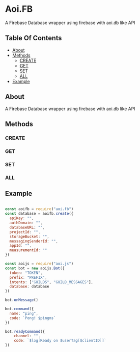 # Aoi.FB

A Firebase Database wrapper using firebase with aoi.db like API


## Table Of Contents

- [About](#about) 
- [Methods](#methods)
  - [CREATE](#create)
  - [GET](#get)
  - [SET](#set)
  - [ALL](#all)
- [Example](#example)

## About
A Firebase Database wrapper using firebase with aoi.db like API

## Methods
### CREATE
### GET
### SET
### ALL
## Example

```js

const aoifb = require("aoi.fb")
const database = aoifb.create({
  apiKey: "",
  authDomain: "",
  databaseURL: "",
  projectId: "",
  storageBucket: "",
  messagingSenderId: "",
  appId: "",
  measurementId: ""
})

const aoijs = require("aoi.js")
const bot = new aoijs.Bot({
  token: "TOKEN",
  prefix: "PREFIX",
  intents: ["GUILDS", "GUILD_MESSAGES"],
  database: database
})

bot.onMessage()

bot.command({
  name: "ping",
  code: `Pong! $pingms`
})

bot.readyCommand({
    channel: "",
    code: `$log[Ready on $userTag[$clientID]]`
})

```